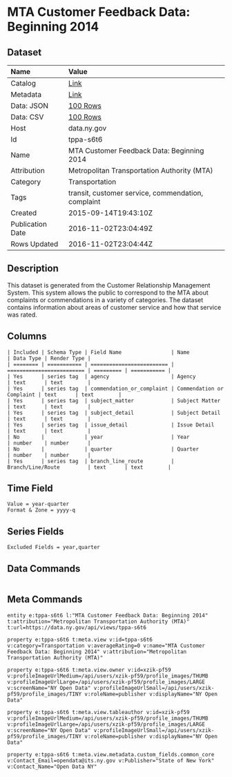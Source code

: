 # MTA Customer Feedback Data: Beginning 2014

## Dataset

| Name | Value |
| :--- | :---- |
| Catalog | [Link](https://catalog.data.gov/dataset/mta-customer-feedback-data-beginning-2014) |
| Metadata | [Link](https://data.ny.gov/api/views/tppa-s6t6) |
| Data: JSON | [100 Rows](https://data.ny.gov/api/views/tppa-s6t6/rows.json?max_rows=100) |
| Data: CSV | [100 Rows](https://data.ny.gov/api/views/tppa-s6t6/rows.csv?max_rows=100) |
| Host | data.ny.gov |
| Id | tppa-s6t6 |
| Name | MTA Customer Feedback Data: Beginning 2014 |
| Attribution | Metropolitan Transportation Authority (MTA) |
| Category | Transportation |
| Tags | transit, customer service, commendation, complaint |
| Created | 2015-09-14T19:43:10Z |
| Publication Date | 2016-11-02T23:04:49Z |
| Rows Updated | 2016-11-02T23:04:44Z |

## Description

This dataset is generated from the Customer Relationship Management System.  This system allows the public to correspond to the MTA about complaints or commendations in a variety of categories.  The dataset contains information about areas of customer service and how that service was rated.

## Columns

```ls
| Included | Schema Type | Field Name                | Name                      | Data Type | Render Type |
| ======== | =========== | ========================= | ========================= | ========= | =========== |
| Yes      | series tag  | agency                    | Agency                    | text      | text        |
| Yes      | series tag  | commendation_or_complaint | Commendation or Complaint | text      | text        |
| Yes      | series tag  | subject_matter            | Subject Matter            | text      | text        |
| Yes      | series tag  | subject_detail            | Subject Detail            | text      | text        |
| Yes      | series tag  | issue_detail              | Issue Detail              | text      | text        |
| No       |             | year                      | Year                      | number    | number      |
| No       |             | quarter                   | Quarter                   | number    | number      |
| Yes      | series tag  | branch_line_route         | Branch/Line/Route         | text      | text        |
```

## Time Field

```ls
Value = year-quarter
Format & Zone = yyyy-q
```

## Series Fields

```ls
Excluded Fields = year,quarter
```

## Data Commands

```ls
```

## Meta Commands

```ls
entity e:tppa-s6t6 l:"MTA Customer Feedback Data: Beginning 2014" t:attribution="Metropolitan Transportation Authority (MTA)" t:url=https://data.ny.gov/api/views/tppa-s6t6

property e:tppa-s6t6 t:meta.view v:id=tppa-s6t6 v:category=Transportation v:averageRating=0 v:name="MTA Customer Feedback Data: Beginning 2014" v:attribution="Metropolitan Transportation Authority (MTA)"

property e:tppa-s6t6 t:meta.view.owner v:id=xzik-pf59 v:profileImageUrlMedium=/api/users/xzik-pf59/profile_images/THUMB v:profileImageUrlLarge=/api/users/xzik-pf59/profile_images/LARGE v:screenName="NY Open Data" v:profileImageUrlSmall=/api/users/xzik-pf59/profile_images/TINY v:roleName=publisher v:displayName="NY Open Data"

property e:tppa-s6t6 t:meta.view.tableauthor v:id=xzik-pf59 v:profileImageUrlMedium=/api/users/xzik-pf59/profile_images/THUMB v:profileImageUrlLarge=/api/users/xzik-pf59/profile_images/LARGE v:screenName="NY Open Data" v:profileImageUrlSmall=/api/users/xzik-pf59/profile_images/TINY v:roleName=publisher v:displayName="NY Open Data"

property e:tppa-s6t6 t:meta.view.metadata.custom_fields.common_core v:Contact_Email=opendata@its.ny.gov v:Publisher="State of New York" v:Contact_Name="Open Data NY"
```